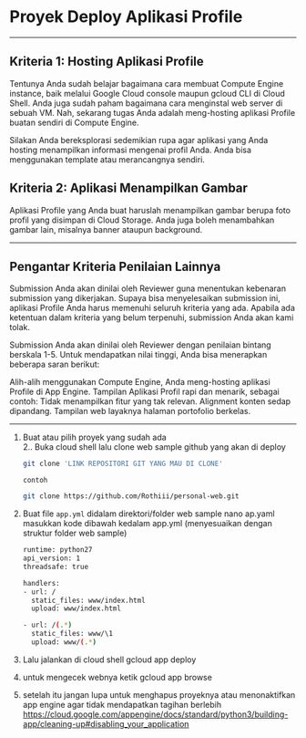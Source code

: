 # Proyek Deploy Aplikasi Profile 
---
## Kriteria 1: Hosting Aplikasi Profile
Tentunya Anda sudah belajar bagaimana cara membuat Compute Engine instance, baik melalui Google Cloud console maupun gcloud CLI di Cloud Shell. Anda juga sudah paham bagaimana cara menginstal web server di sebuah VM. Nah, sekarang tugas Anda adalah meng-hosting aplikasi Profile buatan sendiri di Compute Engine. 

Silakan Anda bereksplorasi sedemikian rupa agar aplikasi yang Anda hosting menampilkan informasi mengenai profil Anda. Anda bisa menggunakan template atau merancangnya sendiri.

## Kriteria 2: Aplikasi Menampilkan Gambar
Aplikasi Profile yang Anda buat haruslah menampilkan gambar berupa foto profil yang disimpan di Cloud Storage. Anda juga boleh menambahkan gambar lain, misalnya banner ataupun background.

---
## Pengantar Kriteria Penilaian Lainnya
Submission Anda akan dinilai oleh Reviewer guna menentukan kebenaran submission yang dikerjakan. Supaya bisa menyelesaikan submission ini, aplikasi Profile Anda harus memenuhi seluruh kriteria yang ada. Apabila ada ketentuan dalam kriteria yang belum terpenuhi, submission Anda akan kami tolak.

Submission Anda akan dinilai oleh Reviewer dengan penilaian bintang berskala 1-5. Untuk mendapatkan nilai tinggi, Anda bisa menerapkan beberapa saran berikut:

Alih-alih menggunakan Compute Engine, Anda meng-hosting aplikasi Profile di App Engine.
Tampilan Aplikasi Profil rapi dan menarik, sebagai contoh:
Tidak menampilkan fitur yang tak relevan.
Alignment konten sedap dipandang.
Tampilan web layaknya halaman portofolio berkelas.

---
1. Buat atau pilih proyek yang sudah ada  
2.. Buka cloud shell lalu clone web sample github yang akan di deploy
   ```bash
   git clone 'LINK REPOSITORI GIT YANG MAU DI CLONE'
   ```
   `contoh`
   ```bash
   git clone https://github.com/Rothiii/personal-web.git
   ```
   
3. Buat file `app.yml` didalam direktori/folder web sample nano ap.yaml
   masukkan kode dibawah kedalam app.yml (menyesuaikan dengan struktur folder web sample)
   ```bash
   runtime: python27
   api_version: 1
   threadsafe: true
   
   handlers:
   - url: /
     static_files: www/index.html
     upload: www/index.html
   
   - url: /(.*)
     static_files: www/\1
     upload: www/(.*)
     ```
4. Lalu jalankan di cloud shell
   gcloud app deploy
5. untuk mengecek webnya ketik
  gcloud app browse
6. setelah itu jangan lupa untuk menghapus proyeknya atau menonaktifkan app engine agar tidak mendapatkan tagihan berlebih
  https://cloud.google.com/appengine/docs/standard/python3/building-app/cleaning-up#disabling_your_application
